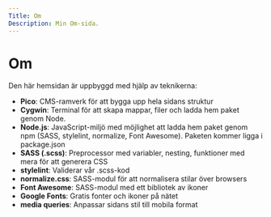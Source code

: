 ```yaml
---
Title: Om
Description: Min Om-sida.
---
```


# Om

Den här hemsidan är uppbyggd med hjälp av teknikerna:
- **Pico**: CMS-ramverk för att bygga upp hela sidans struktur
- **Cygwin**: Terminal för att skapa mappar, filer och ladda hem paket genom Node.
- **Node.js**: JavaScript-miljö med möjlighet att ladda hem paket genom npm (SASS, stylelint, normalize, Font Awesome). Paketen kommer ligga i package.json
- **SASS (.scss)**: Preprocessor med variabler, nesting, funktioner med mera för att generera CSS
- **stylelint**: Validerar vår .scss-kod
- **normalize.css**: SASS-modul för att normalisera stilar över browsers
- **Font Awesome**: SASS-modul med ett bibliotek av ikoner
- **Google Fonts**: Gratis fonter och ikoner på nätet
- **media queries**: Anpassar sidans stil till mobila format
